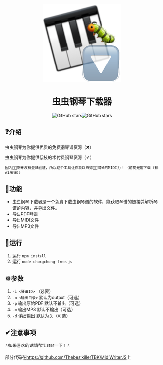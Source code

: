 <p align="center">
<img src="./icon.png"/>
</p>

<div align="center">

# 虫虫钢琴下载器

![GitHub stars](https://img.shields.io/github/stars/ThebestkillerTBK/chongchong-free?style=flat)![GitHub stars](https://img.shields.io/github/forks/ThebestkillerTBK/chongchong-free?style=flat)
</div>

## ❓介绍

虫虫钢琴为你提供优质的免费钢琴谱资源（❌）

虫虫钢琴为你提供低技的术付费钢琴资源（✔）

`因为🐛🐛钢琴没有登陆验证，所以这个工具让你能以白嫖🐛🐛钢琴的MIDI力！`
`（前提是能下载（有AI乐谱））`

## 🚀功能

* 虫虫钢琴下载器是一个免费下载虫钢琴谱的软件，能获取琴谱的链接并解析琴谱的内容，并导出文件。
* 导出PDF琴谱
* 导出MIDI文件
* 导出MP3文件

## 🚗运行

1) 运行 `npm install`
2) 运行 `node chongchong-free.js`

## ⚙参数

1) `-i <琴谱ID>` （必要）
2) `-o <输出目录>` 默认为output（可选）
3) `-p` 输出原始PDF 默认不输出（可选）
4) `-m` 输出MP3 默认不输出（可选）
5) `-d` 详细输出 默认为关（可选）

## ✔注意事项

⭐如果喜欢的话请帮忙star一下！⭐

部分代码在<https://github.com/ThebestkillerTBK/MidiWriterJS>上
